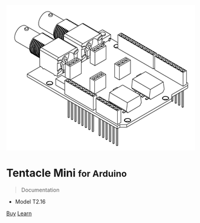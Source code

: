 ![logo](_media/tentacle_t2_drawing.png)

# Tentacle Mini <small>for Arduino</small>

> Documentation

* Model T2.16

[Buy](https://www.whiteboxes.ch/shop/tentacle-mini/)
[Learn](#introduction)


<!-- background image -->

<!-- ![](_media/tentacle_t1.png) -->

<!-- background color -->

<!--![color](#f0f0f0)-->
